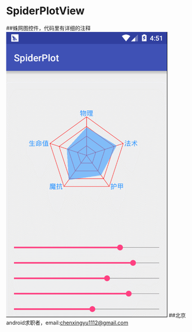 # SpiderPlotView
##蛛网图控件，代码里有详细的注释
 ![image](https://github.com/LongMaoC/SpiderPlotView/blob/master/gif/spiderplot.gif)
##北京android求职者，email:chenxingyu1112@gmail.com
 
